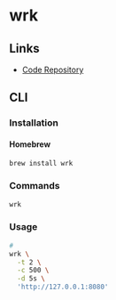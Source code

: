 # wrk

## Links

- [Code Repository](https://github.com/wg/wrk)

## CLI

### Installation

#### Homebrew

```sh
brew install wrk
```

### Commands

```sh
wrk
```

### Usage

```sh
#
wrk \
  -t 2 \
  -c 500 \
  -d 5s \
  'http://127.0.0.1:8080'
```
